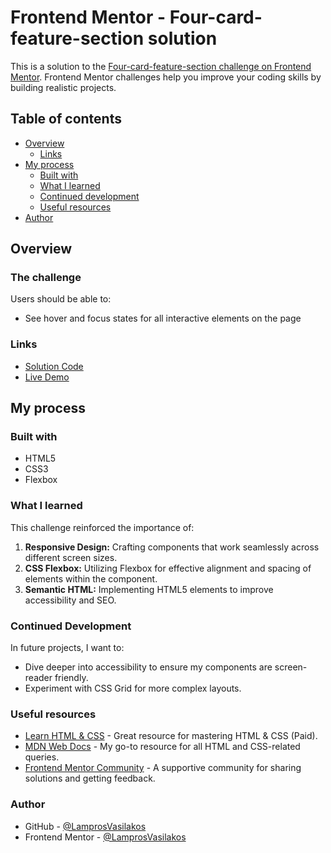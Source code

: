 # Frontend Mentor - Four-card-feature-section solution

This is a solution to the [Four-card-feature-section challenge on Frontend Mentor](https://www.frontendmentor.io/challenges/four-card-feature-section-weK1eFYK). Frontend Mentor challenges help you improve your coding skills by building realistic projects.

## Table of contents

- [Overview](#overview)
  - [Links](#links)
- [My process](#my-process)
  - [Built with](#built-with)
  - [What I learned](#what-i-learned)
  - [Continued development](#continued-development)
  - [Useful resources](#useful-resources)
- [Author](#author)

## Overview

### The challenge

Users should be able to:

- See hover and focus states for all interactive elements on the page

### Links

- [Solution Code](https://github.com/LamprosVasilakos/Four-card-feature-section)
- [Live Demo](https://lamprosvasilakos.github.io/Four-card-feature-section/)

## My process

### Built with

- HTML5
- CSS3
- Flexbox

### What I learned

This challenge reinforced the importance of:

1. **Responsive Design:** Crafting components that work seamlessly across different screen sizes.
2. **CSS Flexbox:** Utilizing Flexbox for effective alignment and spacing of elements within the component.
3. **Semantic HTML:** Implementing HTML5 elements to improve accessibility and SEO.

### Continued Development

In future projects, I want to:

- Dive deeper into accessibility to ensure my components are screen-reader friendly.
- Experiment with CSS Grid for more complex layouts.

### Useful resources

- [Learn HTML & CSS](https://learnhtmlcss.online/) - Great resource for mastering HTML & CSS (Paid).
- [MDN Web Docs](https://developer.mozilla.org/en-US/) - My go-to resource for all HTML and CSS-related queries.
- [Frontend Mentor Community](https://www.frontendmentor.io/community) - A supportive community for sharing solutions and getting feedback.

### Author

- GitHub - [@LamprosVasilakos](https://github.com/LamprosVasilakos)
- Frontend Mentor - [@LamprosVasilakos](https://www.frontendmentor.io/profile/LamprosVasilakos)
